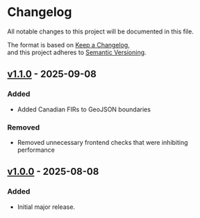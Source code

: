 # Changelog

All notable changes to this project will be documented in this file.

The format is based on [Keep a Changelog](https://keepachangelog.com/en/1.1.0/),  
and this project adheres to [Semantic Versioning](https://semver.org/spec/v2.0.0.html).

## [v1.1.0] - 2025-09-08
### Added
- Added Canadian FIRs to GeoJSON boundaries

### Removed 
- Removed unnecessary frontend checks that were inhibiting performance


## [v1.0.0] - 2025-08-08
### Added
- Initial major release.

[Unreleased]: https://github.com/OWNER/REPO/compare/v1.0.0-alpha.5...HEAD
[v1.1.0]: https://github.com/alphagolfcharlie/ids-frontend/compare/v1.0.0...v1.1.0
[v1.0.0]: https://github.com/alphagolfcharlie/ids-frontend/releases/tag/v1.0.0
